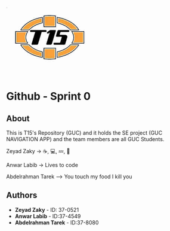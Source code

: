 ![Logo](team15-logo.jpg) 
# Github - Sprint 0 

## About 
This is T15's Repository (GUC) and it holds the SE project (GUC NAVIGATION APP) and the team members are all GUC Students.

Zeyad Zaky -> ☕, 💻, 💤,  🔁

Anwar Labib -> Lives to code

Abdelrahman Tarek --> You touch my food I kill you

## Authors

* **Zeyad Zaky** - ID: 37-0521
* **Anwar Labib** - ID:37-4549
* **Abdelrahman Tarek** - ID:37-8080
